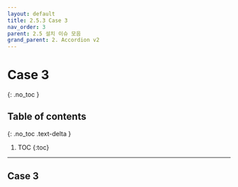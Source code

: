 ```yaml
---
layout: default
title: 2.5.3 Case 3
nav_order: 3
parent: 2.5 설치 이슈 모음
grand_parent: 2. Accordion v2
---
```


# Case 3
{: .no_toc }

## Table of contents
{: .no_toc .text-delta }

1. TOC
{:toc}

---

## Case 3